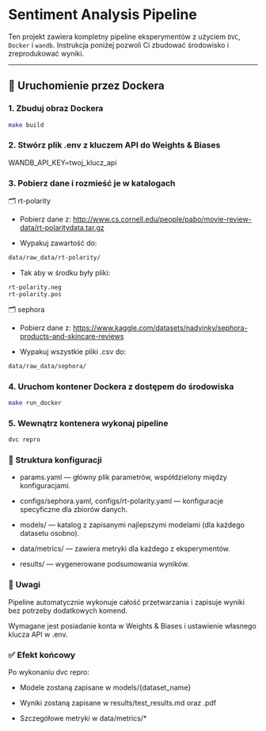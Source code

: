 # Sentiment Analysis Pipeline

Ten projekt zawiera kompletny pipeline eksperymentów z użyciem `DVC`, `Docker` i `wandb`. Instrukcja poniżej pozwoli Ci zbudować środowisko i zreprodukować wyniki.

---

## 🐳 Uruchomienie przez Dockera

### 1. Zbuduj obraz Dockera

```bash
make build
```

### 2. Stwórz plik .env z kluczem API do Weights & Biases

WANDB_API_KEY=twoj_klucz_api

### 3. Pobierz dane i rozmieść je w katalogach
🗂️ rt-polarity

- Pobierz dane z: http://www.cs.cornell.edu/people/pabo/movie-review-data/rt-polaritydata.tar.gz

- Wypakuj zawartość do:
```bash
data/raw_data/rt-polarity/
```

- Tak aby w środku były pliki:
```
rt-polarity.neg
rt-polarity.pos
```

🗂️ sephora
- Pobierz dane z: https://www.kaggle.com/datasets/nadyinky/sephora-products-and-skincare-reviews

- Wypakuj wszystkie pliki .csv do:

```bash
data/raw_data/sephora/
```

### 4. Uruchom kontener Dockera z dostępem do środowiska
```bash
make run_docker
```

### 5. Wewnątrz kontenera wykonaj pipeline
```bash
dvc repro
```

### 📁 Struktura konfiguracji

- params.yaml — główny plik parametrów, współdzielony między konfiguracjami.

- configs/sephora.yaml, configs/rt-polarity.yaml — konfiguracje specyficzne dla zbiorów danych.

- models/ — katalog z zapisanymi najlepszymi modelami (dla każdego datasetu osobno).

- data/metrics/ — zawiera metryki dla każdego z eksperymentów.

- results/ — wygenerowane podsumowania wyników.

### 📝 Uwagi
Pipeline automatycznie wykonuje całość przetwarzania i zapisuje wyniki bez potrzeby dodatkowych komend.

Wymagane jest posiadanie konta w Weights & Biases i ustawienie własnego klucza API w .env.

### ✅ Efekt końcowy
Po wykonaniu dvc repro:

- Modele zostaną zapisane w models/{dataset_name}

- Wyniki zostaną zapisane w results/test_results.md oraz .pdf

- Szczegółowe metryki w data/metrics/*